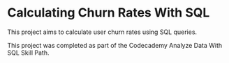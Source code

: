 # Calculating Churn Rates With SQL

This project aims to calculate user churn rates using SQL queries.

This project was completed as part of the Codecademy Analyze Data With SQL Skill Path.
